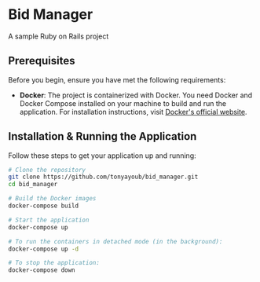 # Bid Manager

A sample Ruby on Rails project

## Prerequisites

Before you begin, ensure you have met the following requirements:

- **Docker**: The project is containerized with Docker. You need Docker and Docker Compose installed on your machine to build and run the application. For installation instructions, visit [Docker's official website](https://www.docker.com/get-started).

## Installation & Running the Application

Follow these steps to get your application up and running:

```bash
# Clone the repository
git clone https://github.com/tonyayoub/bid_manager.git
cd bid_manager

# Build the Docker images
docker-compose build

# Start the application
docker-compose up

# To run the containers in detached mode (in the background):
docker-compose up -d

# To stop the application:
docker-compose down

